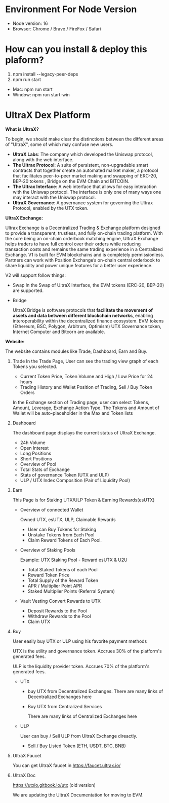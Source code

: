 # Environment For Node Version
- Node version: 16
- Browser: Chrome / Brave / FireFox / Safari
  

# How can you install & deploy this plaform?
1. npm install --legacy-peer-deps
2. npm run start
- Mac: npm run start
- Window: npm run start-win

# UltraX Dex Platform

**What is UltraX?**

To begin, we should make clear the distinctions between the different areas of "UltraX", some of which may confuse new users.

- **UltraX Labs**: The company which developed the Uniswap protocol, along with the web interface.
- **The Ultrax Protocol**: A suite of persistent, non-upgradable smart contracts that together create an automated market maker, a protocol that facilitates peer-to-peer market making and swapping of ERC-20, BEP-20 tokens , Bridge on the EVM Chain and BITCOIN.
- **The Ultrax Interface**: A web interface that allows for easy interaction with the Uniswap protocol. The interface is only one of many ways one may interact with the Uniswap protocol.
- **UltraX Governance**: A governance system for governing the Ultrax Protocol, enabled by the UTX token.

**UItraX Exchange:**

Ultrax Exchange is a Decentralized Trading & Exchange platform designed to provide a transparent, trustless, and fully on-chain trading platform.
With the core being an on-chain orderbook matching engine, UItraX Exchange helps traders to have full control over their orders while reducing transaction costs and remains the same trading experience in a Centralized Exchange.
V1 is built for EVM blockchains and is completely permissionless. Partners can work with Position Exchange’s on-chain central orderbook to share liquidity and power unique features for a better user experience.

V2 will support follow things:

- Swap
In the Swap of UltraX Interface, the EVM tokens (ERC-20, BEP-20) are supported.
- Bridge
    
    UltraX Bridge is software protocols that **facilitate the movement of assets and data between different blockchain networks**, enabling interoperability within the decentralized finance ecosystem. EVM tokens (Ethereum, BSC, Polygon, Arbitrum, Optimism) UTX Governance token, Internet Computer and Bitcorn are available.
    

**Website:**

The website contains modules like Trade, Dashboard, Earn and Buy.

1. Trade
In the Trade Page, User can see the trading view graph of each Tokens you selected.
    - Current Token Price, Token Volume and High / Low Price for 24 hours
    - Trading History and Wallet Position of Trading, Sell / Buy Token Orders
    
    In the Exchange section of Trading page, user can select Tokens, Amount, Leverage, Exchange Action Type.
    The Tokens and Amount of Wallet will be auto-placeholder in the Max and Token lists
    
2. Dashboard
    
    The dashboard page displays the current status of UltraX Exchange.
    
    - 24h Volume
    - Open Interest
    - Long Positions
    - Short Positions
    - Overview of Pool
    - Total Stats of Exchange
    - Stats of governance Token (UTX and ULP)
    - ULP / UTX Index Composition (Pair of Liquidity Pool)
3. Earn
    
    This Page is for Staking UTX/ULP Token & Earning Rewards(esUTX)
    
    - Overview of connected Wallet
        
        Owned UTX, esUTX, ULP, Claimable Rewards
        
        - User can Buy Tokens for Staking
        - Unstake Tokens from Each Pool
        - Claim Reward Tokens of Each Pool.
    - Overview of Staking Pools
        
        Example: UTX Staking Pool - Reward esUTX & U2U
        
        - Total Staked Tokens of each Pool
        - Reward Token Price
        - Total Supply of the Reward Token
        - APR / Multiplier Point APR
        - Staked Multiplier Points (Referral System)
    - Vault Vesting
    Convert Rewards to UTX
        - Deposit Rewards to the Pool
        - Withdraw Rewards to the Pool
        - Claim UTX
4. Buy
    
    User easily buy UTX or ULP using his favorite payment methods
    
    UTX is the utility and governance token. Accrues 30% of the platform's generated fees.
    
    ULP is the liquidity provider token. Accrues 70% of the platform's generated fees.
    
    - UTX
        - buy UTX from Decentralized Exchanges.
        There are many links of Decentralized Exchanges here
        - Buy UTX from Centralized Services
            
            There are many links of Centralized Exchanges here
            
    - ULP
        
        User can buy / Sell ULP from UltraX Exchange direactly.
        
        - Sell / Buy Listed Token (ETH, USDT, BTC, BNB)
5. UltraX Faucet
   
    You can get UltraX faucet in https://faucet.ultrax.io/

6. UltraX Doc
   
    https://utxio.gitbook.io/utx  (old version)

    We are updating the UltraX Documentation for moving to EVM.
